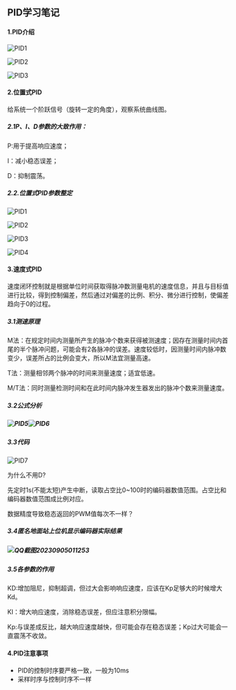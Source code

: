 ## PID学习笔记

#### 1.PID介绍

![PID1](https://raw.githubusercontent.com/yyhlovehh/yyhlovehh.github.io/master/202310250354177.png)

![PID2](https://raw.githubusercontent.com/yyhlovehh/yyhlovehh.github.io/master/202310250354465.png)

![PID3](https://raw.githubusercontent.com/yyhlovehh/yyhlovehh.github.io/master/202310250354719.png)

#### 2.位置式PID

给系统一个阶跃信号（旋转一定的角度），观察系统曲线图。

##### 2.1P、I、D参数的大致作用：

P:用于提高响应速度；

I：减小稳态误差；

D：抑制震荡。

##### 2.2.位置式PID参数整定

![PID1](https://raw.githubusercontent.com/yyhlovehh/yyhlovehh.github.io/master/202309032135310.png)



![PID2](https://raw.githubusercontent.com/yyhlovehh/yyhlovehh.github.io/master/202309032136276.png)



![PID3](https://raw.githubusercontent.com/yyhlovehh/yyhlovehh.github.io/master/202309032140068.png)



![PID4](https://raw.githubusercontent.com/yyhlovehh/yyhlovehh.github.io/master/202309032140664.png)

#### 3.速度式PID

速度闭环控制就是根据单位时间获取得脉冲数测量电机的速度信息，并且与目标值进行比较，得到控制偏差，然后通过对偏差的比例、积分、微分进行控制，使偏差趋向于0的过程。

##### 3.1测速原理

M法：在规定时间内测量所产生的脉冲个数来获得被测速度；因存在测量时间内首尾的半个脉冲问题，可能会有2各脉冲的误差。速度较低时，因测量时间内脉冲数变少，误差所占的比例会变大，所以M法宜测量高速。

T法：测量相邻两个脉冲的时间来测量速度；适宜低速。

M/T法：同时测量检测时间和在此时间内脉冲发生器发出的脉冲个数来测量速度。

##### 3.2公式分析

##### ![PID5](https://raw.githubusercontent.com/yyhlovehh/yyhlovehh.github.io/master/202309032159715.png)![PID6](https://raw.githubusercontent.com/yyhlovehh/yyhlovehh.github.io/master/202309040010865.png)

##### 3.3代码

![PID7](https://raw.githubusercontent.com/yyhlovehh/yyhlovehh.github.io/master/202309040012433.png)

为什么不用D?

先定时1s(不能太短)产生中断，读取占空比0~100时的编码器数值范围。占空比和编码器数值范围成比例对应。

数据精度导致稳态返回的PWM值每次不一样？

##### 3.4匿名地面站上位机显示编码器实际结果

##### ![QQ截图20230905011253](https://raw.githubusercontent.com/yyhlovehh/yyhlovehh.github.io/master/202309050116371.png)

##### 3.5各参数的作用

KD:增加阻尼，抑制超调，但过大会影响响应速度，应该在Kp足够大的时候增大Kd。

KI：增大响应速度，消除稳态误差，但应注意积分限幅。

Kp:与误差成反比，越大响应速度越快，但可能会存在稳态误差；Kp过大可能会一直震荡不收敛。

#### 4.PID注意事项

- PID的控制时序要严格一致，一般为10ms
- 采样时序与控制时序不一样

